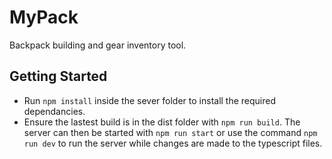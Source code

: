 # MyPack

Backpack building and gear inventory tool.

## Getting Started

- Run `npm install` inside the sever folder to install the required dependancies.
- Ensure the lastest build is in the dist folder with `npm run build`. The server can then be started with `npm run start` or use the command `npm run dev` to run the server while changes are made to the typescript files.
